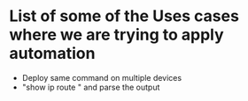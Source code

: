 # List of some of the Uses cases where we are trying to apply automation
- Deploy same command on multiple devices
- "show ip route " and parse the output
